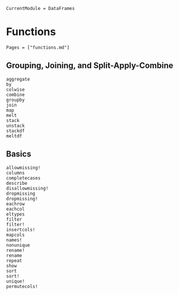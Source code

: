 ```@meta
CurrentModule = DataFrames
```

# Functions

```@index
Pages = ["functions.md"]
```

## Grouping, Joining, and Split-Apply-Combine

```@docs
aggregate
by
colwise
combine
groupby
join
map
melt
stack
unstack
stackdf
meltdf
```

## Basics

```@docs
allowmissing!
columns
completecases
describe
disallowmissing!
dropmissing
dropmissing!
eachrow
eachcol
eltypes
filter
filter!
insertcols!
mapcols
names!
nonunique
rename!
rename
repeat
show
sort
sort!
unique!
permutecols!
```

